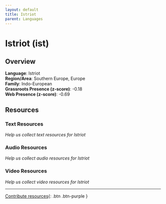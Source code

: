 ```yaml
---
layout: default
title: Istriot
parent: Languages
---
```


# Istriot (ist)

## Overview

**Language**: Istriot  
**Region/Area**: Southern Europe, Europe  
**Family**: Indo-European  
**Grassroots Presence (z-score)**: -0.18  
**Web Presence (z-score)**: -0.69  

## Resources

### Text Resources
*Help us collect text resources for Istriot*

### Audio Resources
*Help us collect audio resources for Istriot*

### Video Resources
*Help us collect video resources for Istriot*

---

[Contribute resources](https://forms.office.com/e/1SfLJx3u1r){: .btn .btn-purple }
